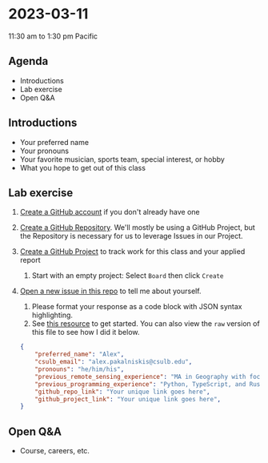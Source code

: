 # 2023-03-11
11:30 am to 1:30 pm Pacific

## Agenda
* Introductions
* Lab exercise
* Open Q&A

## Introductions
* Your preferred name
* Your pronouns
* Your favorite musician, sports team, special interest, or hobby
* What you hope to get out of this class

## Lab exercise
1. [Create a GitHub account](https://github.com/join) if you don't already have one
1. [Create a GitHub Repository](https://docs.github.com/en/repositories/creating-and-managing-repositories/creating-a-new-repository). We'll mostly be using a GitHub Project, but the Repository is necessary for us to leverage Issues in our Project.
2. [Create a GitHub Project](https://docs.github.com/en/issues/planning-and-tracking-with-projects/learning-about-projects/quickstart-for-projects) to track work for this class and your applied report
    1. Start with an empty project: Select `Board` then click `Create`
4. [Open a new issue in this repo](https://github.com/alex-pakalniskis/gisc606-spring2023/issues/new) to tell me about yourself. 
    1. Please format your response as a code block with JSON syntax highlighting. 
    2. See [this resource](https://docs.github.com/en/get-started/writing-on-github/working-with-advanced-formatting/creating-and-highlighting-code-blocks#syntax-highlighting) to get started. You can also view the `raw` version of this file to see how I did it below.

    ``` json
    {
        "preferred_name": "Alex",
        "csulb_email": "alex.pakalniskis@csulb.edu",
        "pronouns": "he/him/his",
        "previous_remote_sensing_experience": "MA in Geography with focus on UAV remote sensing of vegetation change. Data collection in SoCal and Mali, West Africa.",
        "previous_programming_experience": "Python, TypeScript, and Rust. Data engineering and CI/CD (Jenkins, GitHub Actions).",
        "github_repo_link": "Your unique link goes here",
        "github_project_link": "Your unique link goes here",
    }
    ```

## Open Q&A
* Course, careers, etc.
